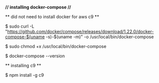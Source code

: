 **// installing docker-compose //**


** did not need to install docker for aws c9 **


$ sudo curl -L "https://github.com/docker/compose/releases/download/1.22.0/docker-compose-$(uname -s)-$(uname -m)"  -o /usr/local/bin/docker-compose

$ sudo chmod +x /usr/local/bin/docker-compose

$ docker-compose --version

** installing c9 **


$ npm install -g c9
